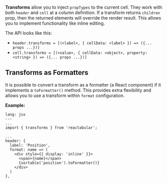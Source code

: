 **Transforms** allow you to inject `propTypes` to the current cell. They work with both `header` and `cell` at a column definition. If a transform returns `children` prop, then the returned elements will override the render result. This allows you to implement functionality like inline editing.

The API looks like this:

* `header.transforms = [(<label>, { cellData: <label> }) => ({... props ...})]`
* `cell.transforms = [(<value>, { cellData: <object>, property: <string> }) => ({... props ...})]`

## Transforms as Formatters

It is possible to convert a transform as a formatter (a React component) if it implements a `toFormatter()` method. This provides extra flexibility and allows you to use a transform within `format` configuration.

**Example:**

```code
lang: jsx
---
...
import { transforms } from 'reactabular';

...
header: {
  label: 'Position',
  format: name => (
    <div style={{ display: 'inline' }}>
      <span>{name}</span>
      {sortable('position').toFormatter()}
    </div>
  )
},
```
